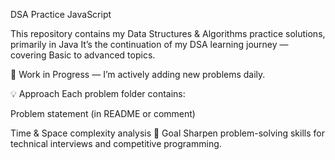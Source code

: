 DSA Practice  JavaScript 

This repository contains my Data Structures & Algorithms practice solutions, primarily in Java
It’s the continuation of my DSA learning journey — covering Basic to advanced topics.



🚧 Work in Progress — I’m actively adding new problems daily.

💡 Approach
Each problem folder contains:

Problem statement (in README or comment)

Time & Space complexity analysis
🎯 Goal
Sharpen problem-solving skills for technical interviews and competitive programming.
